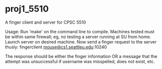 # proj1_5510
A finger client and server for CPSC 5510

Usage: Run 'make' on the command line to compile. Machines tested must be within same firewall; eg, no testing a server running at SU from home.  Launch server on desired machine.  Now send a finger request to the server thusly:
	fingerclient mouse@cs1.seattleu.edu:10240

The response should be either the finger information OR a message that the attempt was unsuccessful if username was misspelled, does not exist, etc. 

